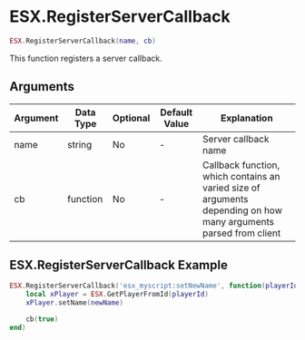 # ESX.RegisterServerCallback

```lua
ESX.RegisterServerCallback(name, cb)
```

This function registers a server callback.

## Arguments

| Argument | Data Type | Optional | Default Value | Explanation                                                                                                      |
|----------|-----------|----------|---------------|------------------------------------------------------------------------------------------------------------------|
| name     | string    | No       | -             | Server callback name                                                                                             |
| cb       | function  | No       | -             | Callback function, which contains an varied size of arguments depending on how many arguments parsed from client |

## ESX.RegisterServerCallback Example

```lua
ESX.RegisterServerCallback('esx_myscript:setNewName', function(playerId, newName, cb)
	local xPlayer = ESX.GetPlayerFromId(playerId)
	xPlayer.setName(newName)

	cb(true)
end)
```
